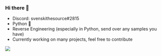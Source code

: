 ### Hi there 👋

- Discord: svenskithesource#2815
- Python 🤩
- Reverse Engineering (especially in Python, send over any samples you have)
- Currently working on many projects, feel free to contribute 

![](https://komarev.com/ghpvc/?username=svenskithesource)
<!--
**Svenskithesource/Svenskithesource** is a ✨ _special_ ✨ repository because its `README.md` (this file) appears on your GitHub profile.

Here are some ideas to get you started:

- 🔭 I’m currently working on ...
- 🌱 I’m currently learning ...
- 👯 I’m looking to collaborate on ...
- 🤔 I’m looking for help with ...
- 💬 Ask me about ...
- 📫 How to reach me: ...
- 😄 Pronouns: ...
- ⚡ Fun fact: ...
-->
